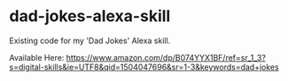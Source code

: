 # dad-jokes-alexa-skill
Existing code for my 'Dad Jokes' Alexa skill. 

Available Here: https://www.amazon.com/dp/B074YYX1BF/ref=sr_1_3?s=digital-skills&ie=UTF8&qid=1504047696&sr=1-3&keywords=dad+jokes
